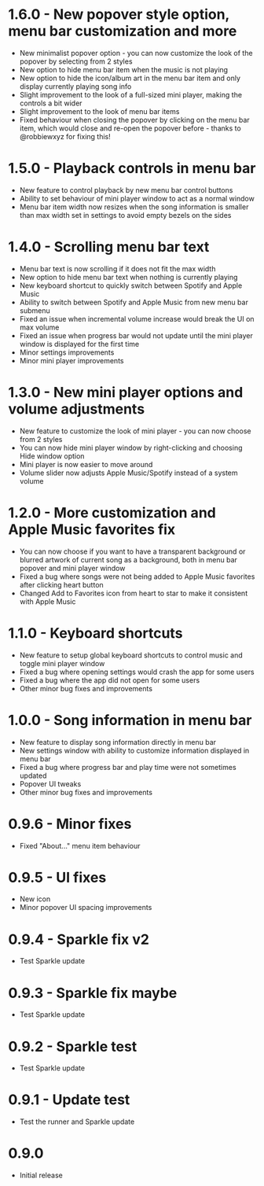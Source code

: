 # 1.6.0 - New popover style option, menu bar customization and more

-   New minimalist popover option - you can now customize the look of the popover by selecting from 2 styles
-   New option to hide menu bar item when the music is not playing
-   New option to hide the icon/album art in the menu bar item and only display currently playing song info
-   Slight improvement to the look of a full-sized mini player, making the controls a bit wider
-   Slight improvement to the look of menu bar items
-   Fixed behaviour when closing the popover by clicking on the menu bar item, which would close and re-open the popover before - thanks to @robbiewxyz for fixing this!

# 1.5.0 - Playback controls in menu bar

-   New feature to control playback by new menu bar control buttons
-   Ability to set behaviour of mini player window to act as a normal window
-   Menu bar item width now resizes when the song information is smaller than max width set in settings to avoid empty bezels on the sides

# 1.4.0 - Scrolling menu bar text

-   Menu bar text is now scrolling if it does not fit the max width
-   New option to hide menu bar text when nothing is currently playing
-   New keyboard shortcut to quickly switch between Spotify and Apple Music
-   Ability to switch between Spotify and Apple Music from new menu bar submenu
-   Fixed an issue when incremental volume increase would break the UI on max volume
-   Fixed an issue when progress bar would not update until the mini player window is displayed for the first time
-   Minor settings improvements
-   Minor mini player improvements

# 1.3.0 - New mini player options and volume adjustments

-   New feature to customize the look of mini player - you can now choose from 2 styles
-   You can now hide mini player window by right-clicking and choosing Hide window option
-   Mini player is now easier to move around
-   Volume slider now adjusts Apple Music/Spotify instead of a system volume

# 1.2.0 - More customization and Apple Music favorites fix

-   You can now choose if you want to have a transparent background or blurred artwork of current song as a background, both in menu bar popover and mini player window
-   Fixed a bug where songs were not being added to Apple Music favorites after clicking heart button
-   Changed Add to Favorites icon from heart to star to make it consistent with Apple Music

# 1.1.0 - Keyboard shortcuts

-   New feature to setup global keyboard shortcuts to control music and toggle mini player window
-   Fixed a bug where opening settings would crash the app for some users
-   Fixed a bug where the app did not open for some users
-   Other minor bug fixes and improvements

# 1.0.0 - Song information in menu bar

-   New feature to display song information directly in menu bar
-   New settings window with ability to customize information displayed in menu bar
-   Fixed a bug where progress bar and play time were not sometimes updated
-   Popover UI tweaks
-   Other minor bug fixes and improvements

# 0.9.6 - Minor fixes

-   Fixed "About..." menu item behaviour

# 0.9.5 - UI fixes

-   New icon
-   Minor popover UI spacing improvements

# 0.9.4 - Sparkle fix v2

-   Test Sparkle update

# 0.9.3 - Sparkle fix maybe

-   Test Sparkle update

# 0.9.2 - Sparkle test

-   Test Sparkle update

# 0.9.1 - Update test

-   Test the runner and Sparkle update

# 0.9.0

-   Initial release
